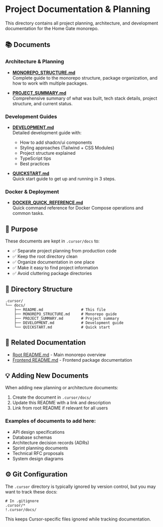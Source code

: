 # Project Documentation & Planning

This directory contains all project planning, architecture, and development documentation for the Home Gate monorepo.

## 📚 Documents

### Architecture & Planning

- **[MONOREPO_STRUCTURE.md](./MONOREPO_STRUCTURE.md)**  
  Complete guide to the monorepo structure, package organization, and how to work with multiple packages.

- **[PROJECT_SUMMARY.md](./PROJECT_SUMMARY.md)**  
  Comprehensive summary of what was built, tech stack details, project structure, and current status.

### Development Guides

- **[DEVELOPMENT.md](./DEVELOPMENT.md)**  
  Detailed development guide with:
  - How to add shadcn/ui components
  - Styling approaches (Tailwind + CSS Modules)
  - Project structure explained
  - TypeScript tips
  - Best practices

- **[QUICKSTART.md](./QUICKSTART.md)**  
  Quick start guide to get up and running in 3 steps.

### Docker & Deployment

- **[DOCKER_QUICK_REFERENCE.md](./DOCKER_QUICK_REFERENCE.md)**  
  Quick command reference for Docker Compose operations and common tasks.

## 🎯 Purpose

These documents are kept in `.cursor/docs` to:
- ✅ Separate project planning from production code
- ✅ Keep the root directory clean
- ✅ Organize documentation in one place
- ✅ Make it easy to find project information
- ✅ Avoid cluttering package directories

## 📂 Directory Structure

```
.cursor/
└── docs/
    ├── README.md                 # This file
    ├── MONOREPO_STRUCTURE.md     # Monorepo guide
    ├── PROJECT_SUMMARY.md        # Project summary
    ├── DEVELOPMENT.md            # Development guide
    └── QUICKSTART.md             # Quick start
```

## 🔗 Related Documentation

- [Root README.md](../../README.md) - Main monorepo overview
- [Frontend README.md](../../front-end/README.md) - Frontend package documentation

## 💡 Adding New Documents

When adding new planning or architecture documents:

1. Create the document in `.cursor/docs/`
2. Update this README with a link and description
3. Link from root README if relevant for all users

### Examples of documents to add here:
- API design specifications
- Database schemas
- Architecture decision records (ADRs)
- Sprint planning documents
- Technical RFC proposals
- System design diagrams

## ⚙️ Git Configuration

The `.cursor` directory is typically ignored by version control, but you may want to track these docs:

```gitignore
# In .gitignore
.cursor/*
!.cursor/docs/
```

This keeps Cursor-specific files ignored while tracking documentation.

